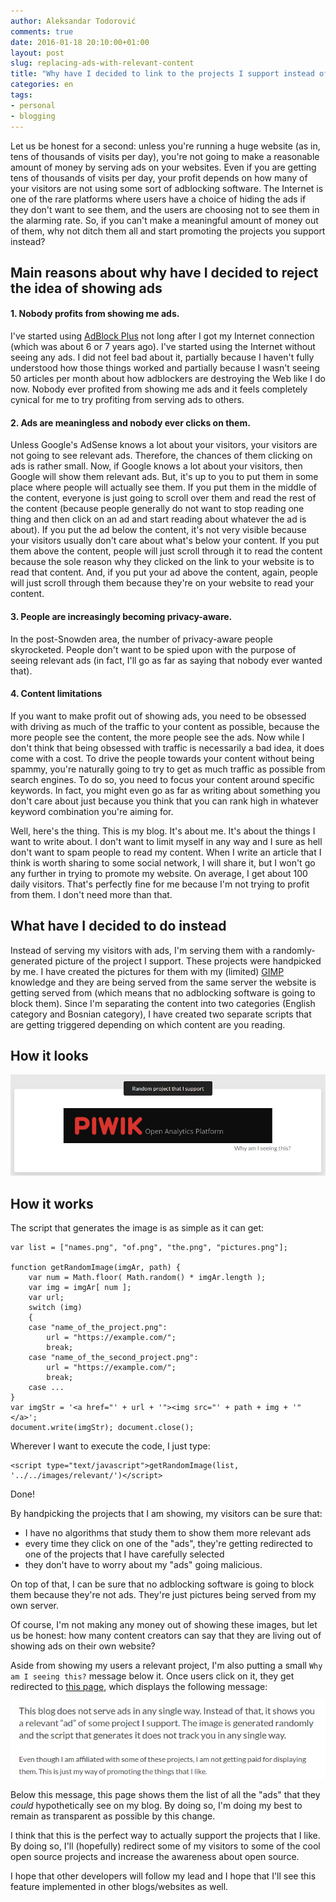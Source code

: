 ```yaml
---
author: Aleksandar Todorović
comments: true
date: 2016-01-18 20:10:00+01:00
layout: post
slug: replacing-ads-with-relevant-content
title: "Why have I decided to link to the projects I support instead of serving ads"
categories: en
tags:
- personal
- blogging
---
```


Let us be honest for a second: unless you're running a huge website (as in, tens of thousands of visits per day), you're not going to make a reasonable amount of money by serving ads on your websites. Even if you are getting tens of thousands of visits per day, your profit depends on how many of your visitors are not using some sort of adblocking software. The Internet is one of the rare platforms where users have a choice of hiding the ads if they don't want to see them, and the users are choosing not to see them in the alarming rate. So, if you can't make a meaningful amount of money out of them, why not ditch them all and start promoting the projects you support instead?

## Main reasons about why have I decided to reject the idea of showing ads

#### 1. Nobody profits from showing me ads.

I've started using [AdBlock Plus](https://adblockplus.org/) not long after I got my Internet connection (which was about 6 or 7 years ago). I've started using the Internet without seeing any ads. I did not feel bad about it, partially because I haven't fully understood how those things worked and partially because I wasn't seeing 50 articles per month about how adblockers are destroying the Web like I do now. Nobody ever profited from showing me ads and it feels completely cynical for me to try profiting from serving ads to others.

#### 2. Ads are meaningless and nobody ever clicks on them.

Unless Google's AdSense knows a lot about your visitors, your visitors are not going to see relevant ads. Therefore, the chances of them clicking on ads is rather small. Now, if Google knows a lot about your visitors, then Google will show them relevant ads. But, it's up to you to put them in some place where people will actually see them. If you put them in the middle of the content, everyone is just going to scroll over them and read the rest of the content (because people generally do not want to stop reading one thing and then click on an ad and start reading about whatever the ad is about). If you put the ad below the content, it's not very visible because your visitors usually don't care about what's below your content. If you put them above the content, people will just scroll through it to read the content because the sole reason why they clicked on the link to your website is to read that content. And, if you put your ad above the content, again, people will just scroll through them because they're on your website to read your content.

#### 3. People are increasingly becoming privacy-aware.

In the post-Snowden area, the number of privacy-aware people skyrocketed. People don't want to be spied upon with the purpose of seeing relevant ads (in fact, I'll go as far as saying that nobody ever wanted that).

#### 4. Content limitations

If you want to make profit out of showing ads, you need to be obsessed with driving as much of the traffic to your content as possible, because the more people see the content, the more people see the ads. Now while I don't think that being obsessed with traffic is necessarily a bad idea, it does come with a cost. To drive the people towards your content without being spammy, you're naturally going to try to get as much traffic as possible from search engines. To do so, you need to focus your content around specific keywords. In fact, you might even go as far as writing about something you don't care about just because you think that you can rank high in whatever keyword combination you're aiming for.

Well, here's the thing. This is my blog. It's about me. It's about the things I want to write about. I don't want to limit myself in any way and I sure as hell don't want to spam people to read my content. When I write an article that I think is worth sharing to some social network, I will share it, but I won't go any further in trying to promote my website. On average, I get about 100 daily visitors. That's perfectly fine for me because I'm not trying to profit from them. I don't need more than that.

## What have I decided to do instead

Instead of serving my visitors with ads, I'm serving them with a randomly-generated picture of the project I support. These projects were handpicked by me. I have created the pictures for them with my (limited) [GIMP](http://www.gimp.org/) knowledge and they are being served from the same server the website is getting served from (which means that no adblocking software is going to block them). Since I'm separating the content into two categories (English category and Bosnian category), I have created two separate scripts that are getting triggered depending on which content are you reading.

## How it looks

![relevant website example](../images/ad-example.png)

## How it works

The script that generates the image is as simple as it can get:

    var list = ["names.png", "of.png", "the.png", "pictures.png"];

    function getRandomImage(imgAr, path) {
        var num = Math.floor( Math.random() * imgAr.length );
        var img = imgAr[ num ];
        var url;
        switch (img)
        {
        case "name_of_the_project.png":
            url = "https://example.com/";
            break;
        case "name_of_the_second_project.png":
            url = "https://example.com/";
            break;
        case ...
    }
    var imgStr = '<a href="' + url + '"><img src="' + path + img + '"</a>';
    document.write(imgStr); document.close();

Wherever I want to execute the code, I just type:

    <script type="text/javascript">getRandomImage(list, '../../images/relevant/')</script>

Done!

By handpicking the projects that I am showing, my visitors can be sure that:

* I have no algorithms that study them to show them more relevant ads
* every time they click on one of the "ads", they're getting redirected to one of the projects that I have carefully selected
* they don't have to worry about my "ads" going malicious.

On top of that, I can be sure that no adblocking software is going to block them because they're not ads. They're just pictures being served from my own server.

Of course, I'm not making any money out of showing these images, but let us be honest: how many content creators can say that they are living out of showing ads on their own website?

Aside from showing my users a relevant project, I'm also putting a small `Why am I seeing this?` message below it. Once users click on it, they get redirected to [this page](https://blog.r3bl.me/relevant-content/), which displays the following message:

![ad explanation](../images/ad-explanation.png)

Below this message, this page shows them the list of all the "ads" that they _could_ hypothetically see on my blog. By doing so, I'm doing my best to remain as transparent as possible by this change.

I think that this is the perfect way to actually support the projects that I like. By doing so, I'll (hopefully) redirect some of my visitors to some of the cool open source projects and increase the awareness about open source.

I hope that other developers will follow my lead and I hope that I'll see this feature implemented in other blogs/websites as well.

